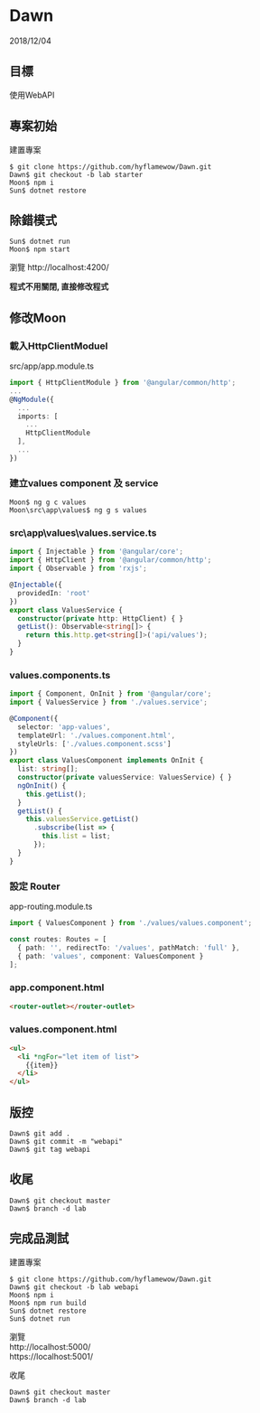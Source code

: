 # Dawn
2018/12/04
## 目標
使用WebAPI

## 專案初始
建置專案
```shell
$ git clone https://github.com/hyflamewow/Dawn.git
Dawn$ git checkout -b lab starter
Moon$ npm i
Sun$ dotnet restore
```
## 除錯模式
```shell
Sun$ dotnet run
Moon$ npm start
```
瀏覽 http://localhost:4200/

**程式不用關閉, 直接修改程式**
## 修改Moon
### 載入HttpClientModuel  
src/app/app.module.ts  
```ts
import { HttpClientModule } from '@angular/common/http';
...
@NgModule({
  ...
  imports: [
    ...
    HttpClientModule
  ],
  ...
})
```
### 建立values component 及 service
```shell
Moon$ ng g c values
Moon\src\app\values$ ng g s values
```
### src\app\values\values.service.ts
```ts
import { Injectable } from '@angular/core';
import { HttpClient } from '@angular/common/http';
import { Observable } from 'rxjs';

@Injectable({
  providedIn: 'root'
})
export class ValuesService {
  constructor(private http: HttpClient) { }
  getList(): Observable<string[]> {
    return this.http.get<string[]>('api/values');
  }
}
```
### values.components.ts
```ts
import { Component, OnInit } from '@angular/core';
import { ValuesService } from './values.service';

@Component({
  selector: 'app-values',
  templateUrl: './values.component.html',
  styleUrls: ['./values.component.scss']
})
export class ValuesComponent implements OnInit {
  list: string[];
  constructor(private valuesService: ValuesService) { }
  ngOnInit() {
    this.getList();
  }
  getList() {
    this.valuesService.getList()
      .subscribe(list => {
        this.list = list;
      });
  }
}
```
### 設定 Router
app-routing.module.ts
```ts
import { ValuesComponent } from './values/values.component';

const routes: Routes = [
  { path: '', redirectTo: '/values', pathMatch: 'full' },
  { path: 'values', component: ValuesComponent }
];
```
### app.component.html
```html
<router-outlet></router-outlet>
```
### values.component.html
```html
<ul>
  <li *ngFor="let item of list">
    {{item}}
  </li>
</ul>
```
## 版控
```
Dawn$ git add .
Dawn$ git commit -m "webapi"
Dawn$ git tag webapi
```
## 收尾
```
Dawn$ git checkout master
Dawn$ branch -d lab
```

## 完成品測試
建置專案
```
$ git clone https://github.com/hyflamewow/Dawn.git
Dawn$ git checkout -b lab webapi
Moon$ npm i
Moon$ npm run build
Sun$ dotnet restore
Sun$ dotnet run
```
瀏覽  
http://localhost:5000/  
https://localhost:5001/

收尾
```
Dawn$ git checkout master
Dawn$ branch -d lab
```